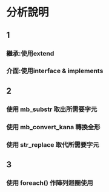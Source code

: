 # 分析說明

## 1
### 繼承:使用extend
### 介面:使用interface & implements

## 2
### 使用 mb_substr 取出所需要字元
### 使用 mb_convert_kana 轉換全形
### 使用 str_replace 取代所需要字元

## 3
### 使用 foreach() 作陣列迴圈使用

